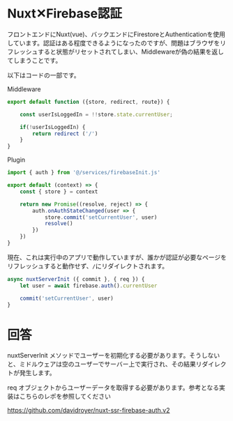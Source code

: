 # Nuxt✕Firebase認証

フロントエンドにNuxt(vue)、バックエンドにFirestoreとAuthenticationを使用しています。認証はある程度できるようになったのですが、問題はブラウザをリフレッシュすると状態がリセットされてしまい、Middlewareが偽の結果を返してしまうことです。

以下はコードの一部です。

Middleware

```js
export default function ({store, redirect, route}) {

    const userIsLoggedIn = !!store.state.currentUser; 

    if(!userIsLoggedIn) {
        return redirect ('/')
    } 
}
```

Plugin

```js
import { auth } from '@/services/firebaseInit.js'

export default (context) => {
    const { store } = context

    return new Promise((resolve, reject) => {
        auth.onAuthStateChanged(user => {
            store.commit('setCurrentUser', user)
            resolve()
        })
    })
}
```

現在、これは実行中のアプリで動作していますが、誰かが認証が必要なページをリフレッシュすると動作せず、`/`にリダイレクトされます。

```js
async nuxtServerInit ({ commit }, { req }) {
    let user = await firebase.auth().currentUser

    commit('setCurrentUser', user)
}
```

# 回答

nuxtServerInit メソッドでユーザーを初期化する必要があります。そうしないと、ミドルウェアは空のユーザーでサーバー上で実行され、その結果リダイレクトが発生します。

req オブジェクトからユーザーデータを取得する必要があります。参考となる実装はこちらのレポを参照してください 

https://github.com/davidroyer/nuxt-ssr-firebase-auth.v2